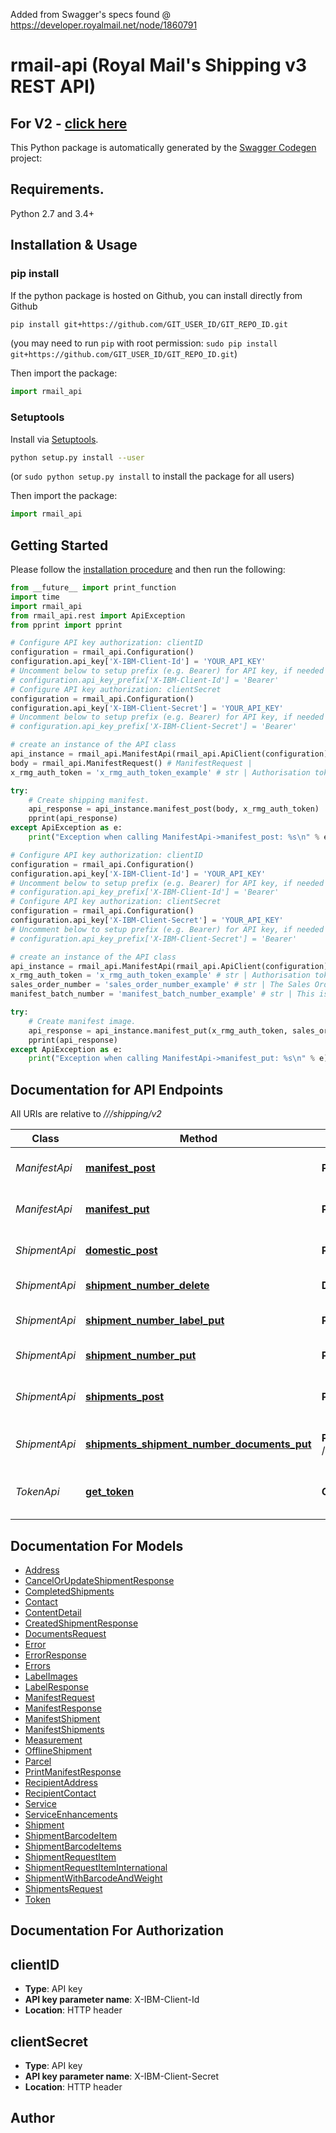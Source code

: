 Added from Swagger's specs found @ https://developer.royalmail.net/node/1860791

# rmail-api (Royal Mail's Shipping v3 REST API)

## For V2 - [click here](https://github.com/joantune/rmail-shipping-REST-python-api/tree/master-v2)

This Python package is automatically generated by the [Swagger Codegen](https://github.com/swagger-api/swagger-codegen) project:


## Requirements.

Python 2.7 and 3.4+

## Installation & Usage
### pip install

If the python package is hosted on Github, you can install directly from Github

```sh
pip install git+https://github.com/GIT_USER_ID/GIT_REPO_ID.git
```
(you may need to run `pip` with root permission: `sudo pip install git+https://github.com/GIT_USER_ID/GIT_REPO_ID.git`)

Then import the package:
```python
import rmail_api 
```

### Setuptools

Install via [Setuptools](http://pypi.python.org/pypi/setuptools).

```sh
python setup.py install --user
```
(or `sudo python setup.py install` to install the package for all users)

Then import the package:
```python
import rmail_api
```

## Getting Started

Please follow the [installation procedure](#installation--usage) and then run the following:

```python
from __future__ import print_function
import time
import rmail_api
from rmail_api.rest import ApiException
from pprint import pprint

# Configure API key authorization: clientID
configuration = rmail_api.Configuration()
configuration.api_key['X-IBM-Client-Id'] = 'YOUR_API_KEY'
# Uncomment below to setup prefix (e.g. Bearer) for API key, if needed
# configuration.api_key_prefix['X-IBM-Client-Id'] = 'Bearer'
# Configure API key authorization: clientSecret
configuration = rmail_api.Configuration()
configuration.api_key['X-IBM-Client-Secret'] = 'YOUR_API_KEY'
# Uncomment below to setup prefix (e.g. Bearer) for API key, if needed
# configuration.api_key_prefix['X-IBM-Client-Secret'] = 'Bearer'

# create an instance of the API class
api_instance = rmail_api.ManifestApi(rmail_api.ApiClient(configuration))
body = rmail_api.ManifestRequest() # ManifestRequest | 
x_rmg_auth_token = 'x_rmg_auth_token_example' # str | Authorisation token required to invoke this operation. Can be retrieved by invoking the **/token** operation.

try:
    # Create shipping manifest.
    api_response = api_instance.manifest_post(body, x_rmg_auth_token)
    pprint(api_response)
except ApiException as e:
    print("Exception when calling ManifestApi->manifest_post: %s\n" % e)

# Configure API key authorization: clientID
configuration = rmail_api.Configuration()
configuration.api_key['X-IBM-Client-Id'] = 'YOUR_API_KEY'
# Uncomment below to setup prefix (e.g. Bearer) for API key, if needed
# configuration.api_key_prefix['X-IBM-Client-Id'] = 'Bearer'
# Configure API key authorization: clientSecret
configuration = rmail_api.Configuration()
configuration.api_key['X-IBM-Client-Secret'] = 'YOUR_API_KEY'
# Uncomment below to setup prefix (e.g. Bearer) for API key, if needed
# configuration.api_key_prefix['X-IBM-Client-Secret'] = 'Bearer'

# create an instance of the API class
api_instance = rmail_api.ManifestApi(rmail_api.ApiClient(configuration))
x_rmg_auth_token = 'x_rmg_auth_token_example' # str | Authorisation token required to invoke this operation. Can be retrieved by invoking the **/token** operation.
sales_order_number = 'sales_order_number_example' # str | The Sales Order Number, which is available via the GUI the day after the manifest was created. (optional)
manifest_batch_number = 'manifest_batch_number_example' # str | This is the batch number to print and is returned by a prior call to create manifest operation. (optional)

try:
    # Create manifest image.
    api_response = api_instance.manifest_put(x_rmg_auth_token, sales_order_number=sales_order_number, manifest_batch_number=manifest_batch_number)
    pprint(api_response)
except ApiException as e:
    print("Exception when calling ManifestApi->manifest_put: %s\n" % e)
```

## Documentation for API Endpoints

All URIs are relative to *///shipping/v2*

Class | Method | HTTP request | Description
------------ | ------------- | ------------- | -------------
*ManifestApi* | [**manifest_post**](docs/ManifestApi.md#manifest_post) | **POST** /manifest | Create shipping manifest.
*ManifestApi* | [**manifest_put**](docs/ManifestApi.md#manifest_put) | **PUT** /manifest | Create manifest image.
*ShipmentApi* | [**domestic_post**](docs/ShipmentApi.md#domestic_post) | **POST** /domestic | Create a domestic shipment.
*ShipmentApi* | [**shipment_number_delete**](docs/ShipmentApi.md#shipment_number_delete) | **DELETE** /{shipmentNumber} | Cancel a shipment.
*ShipmentApi* | [**shipment_number_label_put**](docs/ShipmentApi.md#shipment_number_label_put) | **PUT** /{shipmentNumber}/label | Create shipment label.
*ShipmentApi* | [**shipment_number_put**](docs/ShipmentApi.md#shipment_number_put) | **PUT** /{shipmentNumber} | Update a shipment.
*ShipmentApi* | [**shipments_post**](docs/ShipmentApi.md#shipments_post) | **POST** /shipments | Create an international or domestic shipment.
*ShipmentApi* | [**shipments_shipment_number_documents_put**](docs/ShipmentApi.md#shipments_shipment_number_documents_put) | **PUT** /shipments/{shipmentNumber}/documents | Create international documents.
*TokenApi* | [**get_token**](docs/TokenApi.md#get_token) | **GET** /token | Method to get a JSON Web Token (JWT).

## Documentation For Models

 - [Address](docs/Address.md)
 - [CancelOrUpdateShipmentResponse](docs/CancelOrUpdateShipmentResponse.md)
 - [CompletedShipments](docs/CompletedShipments.md)
 - [Contact](docs/Contact.md)
 - [ContentDetail](docs/ContentDetail.md)
 - [CreatedShipmentResponse](docs/CreatedShipmentResponse.md)
 - [DocumentsRequest](docs/DocumentsRequest.md)
 - [Error](docs/Error.md)
 - [ErrorResponse](docs/ErrorResponse.md)
 - [Errors](docs/Errors.md)
 - [LabelImages](docs/LabelImages.md)
 - [LabelResponse](docs/LabelResponse.md)
 - [ManifestRequest](docs/ManifestRequest.md)
 - [ManifestResponse](docs/ManifestResponse.md)
 - [ManifestShipment](docs/ManifestShipment.md)
 - [ManifestShipments](docs/ManifestShipments.md)
 - [Measurement](docs/Measurement.md)
 - [OfflineShipment](docs/OfflineShipment.md)
 - [Parcel](docs/Parcel.md)
 - [PrintManifestResponse](docs/PrintManifestResponse.md)
 - [RecipientAddress](docs/RecipientAddress.md)
 - [RecipientContact](docs/RecipientContact.md)
 - [Service](docs/Service.md)
 - [ServiceEnhancements](docs/ServiceEnhancements.md)
 - [Shipment](docs/Shipment.md)
 - [ShipmentBarcodeItem](docs/ShipmentBarcodeItem.md)
 - [ShipmentBarcodeItems](docs/ShipmentBarcodeItems.md)
 - [ShipmentRequestItem](docs/ShipmentRequestItem.md)
 - [ShipmentRequestItemInternational](docs/ShipmentRequestItemInternational.md)
 - [ShipmentWithBarcodeAndWeight](docs/ShipmentWithBarcodeAndWeight.md)
 - [ShipmentsRequest](docs/ShipmentsRequest.md)
 - [Token](docs/Token.md)

## Documentation For Authorization


## clientID

- **Type**: API key
- **API key parameter name**: X-IBM-Client-Id
- **Location**: HTTP header

## clientSecret

- **Type**: API key
- **API key parameter name**: X-IBM-Client-Secret
- **Location**: HTTP header


## Author


